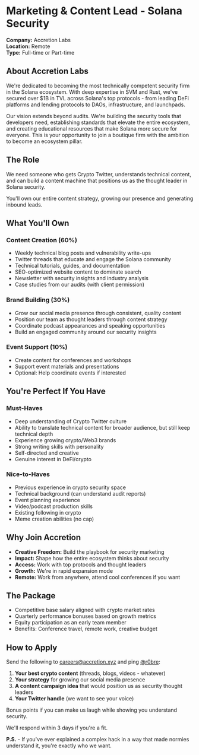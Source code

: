 # Marketing & Content Lead - Solana Security

**Company:** Accretion Labs  
**Location:** Remote  
**Type:** Full-time or Part-time

## About Accretion Labs

We're dedicated to becoming the most technically competent security firm in the Solana ecosystem. With deep expertise in SVM and Rust, we've secured over $1B in TVL across Solana's top protocols - from leading DeFi platforms and lending protocols to DAOs, infrastructure, and launchpads.

Our vision extends beyond audits. We're building the security tools that developers need, establishing standards that elevate the entire ecosystem, and creating educational resources that make Solana more secure for everyone. This is your opportunity to join a boutique firm with the ambition to become an ecosystem pillar.

## The Role

We need someone who gets Crypto Twitter, understands technical content, and can build a content machine that positions us as the thought leader in Solana security.

You'll own our entire content strategy, growing our presence and generating inbound leads.

## What You'll Own

### Content Creation (60%)
- Weekly technical blog posts and vulnerability write-ups
- Twitter threads that educate and engage the Solana community
- Technical tutorials, guides, and documentation
- SEO-optimized website content to dominate search
- Newsletter with security insights and industry analysis
- Case studies from our audits (with client permission)

### Brand Building (30%)
- Grow our social media presence through consistent, quality content
- Position our team as thought leaders through content strategy
- Coordinate podcast appearances and speaking opportunities
- Build an engaged community around our security insights

### Event Support (10%)
- Create content for conferences and workshops
- Support event materials and presentations
- Optional: Help coordinate events if interested

## You're Perfect If You Have

### Must-Haves
- Deep understanding of Crypto Twitter culture
- Ability to translate technical content for broader audience, but still keep technical depth
- Experience growing crypto/Web3 brands
- Strong writing skills with personality
- Self-directed and creative
- Genuine interest in DeFi/crypto

### Nice-to-Haves
- Previous experience in crypto security space
- Technical background (can understand audit reports)
- Event planning experience
- Video/podcast production skills
- Existing following in crypto
- Meme creation abilities (no cap)

## Why Join Accretion

- **Creative Freedom:** Build the playbook for security marketing
- **Impact:** Shape how the entire ecosystem thinks about security
- **Access:** Work with top protocols and thought leaders
- **Growth:** We're in rapid expansion mode
- **Remote:** Work from anywhere, attend cool conferences if you want

## The Package

- Competitive base salary aligned with crypto market rates
- Quarterly performance bonuses based on growth metrics
- Equity participation as an early team member
- Benefits: Conference travel, remote work, creative budget

## How to Apply

Send the following to careers@accretion.xyz and ping [@r0bre](https://t.me/robrto):

1. **Your best crypto content** (threads, blogs, videos - whatever)
2. **Your strategy** for growing our social media presence
3. **A content campaign idea** that would position us as security thought leaders
4. **Your Twitter handle** (we want to see your voice)

Bonus points if you can make us laugh while showing you understand security.

We'll respond within 3 days if you're a fit.

**P.S.** - If you've ever explained a complex hack in a way that made normies understand it, you're exactly who we want.
